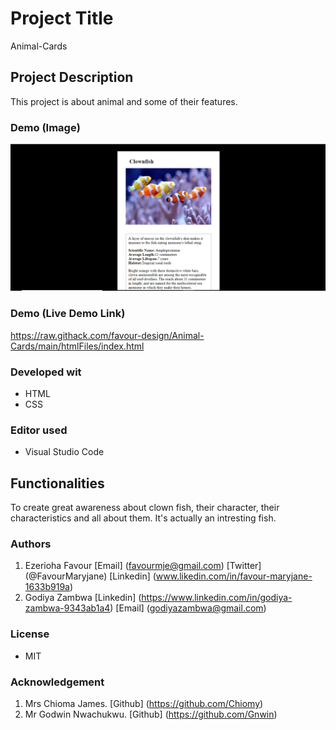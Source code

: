 # Project Title
  Animal-Cards

  ## Project Description
This project is about animal and some of their features.


### Demo (Image)
![A_Screenshot_of_this_project](/images/Capture.PNG "venue page image.")

### Demo (Live Demo Link)
https://raw.githack.com/favour-design/Animal-Cards/main/htmlFiles/index.html

### Developed wit
* HTML
* CSS

### Editor used
* Visual Studio Code

## Functionalities
To create great awareness about clown fish, their character, their characteristics and all about them. It's actually an intresting fish.

### Authors
1.  Ezerioha Favour
  [Email] (favourmje@gmail.com)
  [Twitter] (@FavourMaryjane)
  [Linkedin] (www.likedin.com/in/favour-maryjane-1633b919a)
2. Godiya Zambwa 
  [Linkedin] (https://www.linkedin.com/in/godiya-zambwa-9343ab1a4) 
  [Email] (godiyazambwa@gmail.com)

### License
* MIT 

### Acknowledgement
1. Mrs Chioma James. [Github] (https://github.com/Chiomy)
2. Mr Godwin Nwachukwu. [Github] (https://github.com/Gnwin)

